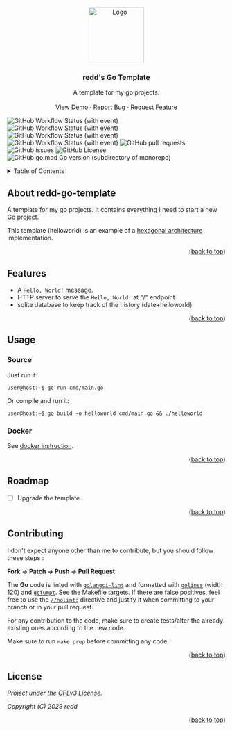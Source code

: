 <!-- Improved compatibility of back to top link: See: https://github.com/othneildrew/Best-README-Template/pull/73 -->
<a name="readme-top"></a>

<!-- PROJECT LOGO -->
<br />
<div align="center">
  <a href="https://github.com/redds-be/redd-go-template">
    <img src="https://go.dev/blog/go-brand/Go-Logo/PNG/Go-Logo_LightBlue.png" alt="Logo" width="128" height="128">
  </a>

<h3 align="center">redd's Go Template</h3>

  <p align="center">
    A template for my go projects.
    <br />
    <br />
    <a href="#">View Demo</a>
    ·
    <a href="https://github.com/redds-be/redd-go-template/issues">Report Bug</a>
    ·
    <a href="https://github.com/redds-be/redd-go-template/issues">Request Feature</a>
  </p>
</div>

<!-- PROJECT SHIELDS -->
![GitHub Workflow Status (with event)](https://img.shields.io/github/actions/workflow/status/redds-be/redd-go-template/golangci-lint.yml?label=Golangci-lint)
![GitHub Workflow Status (with event)](https://img.shields.io/github/actions/workflow/status/redds-be/redd-go-template/gotest.yml?label=Go%20test)
![GitHub Workflow Status (with event)](https://img.shields.io/github/actions/workflow/status/redds-be/redd-go-template/gobuild.yml?label=Go%20build)
![GitHub Workflow Status (with event)](https://img.shields.io/github/actions/workflow/status/redds-be/redd-go-template/docker-build-test.yml?label=Docker%20build)
![GitHub pull requests](https://img.shields.io/github/issues-pr/redds-be/redd-go-template)
![GitHub issues](https://img.shields.io/github/issues/redds-be/redd-go-template)
![GitHub License](https://img.shields.io/github/license/redds-be/redd-go-template)
![GitHub go.mod Go version (subdirectory of monorepo)](https://img.shields.io/github/go-mod/go-version/redds-be/redd-go-template)

<!-- TABLE OF CONTENTS -->
<details>
  <summary>Table of Contents</summary>
  <ol>
    <li><a href="#about-the-project">About The Project</a></li>
    <li><a href="#features">Features</a></li>
    <li>
        <a href="#usage">Usage</a>
        <ul>
            <li><a href="#source">Source</a></li>
            <li><a href="#docker">Docker</a></li>
        </ul>
    </li>
    <li><a href="#roadmap">Roadmap</a></li>
    <li><a href="#contributing">Contributing</a></li>
    <li><a href="#license">License</a></li>
  </ol>
</details>



<!-- ABOUT THE PROJECT -->
## About redd-go-template

A template for my go projects. It contains everything I need to start a new Go project.

This template (helloworld) is an example of a [hexagonal architecture](https://medium.com/@matiasvarela/hexagonal-architecture-in-go-cfd4e436faa3) implementation.

<p align="right">(<a href="#readme-top">back to top</a>)</p>

## Features

- A `Hello, World!` message.
- HTTP server to serve the `Hello, World!` at "/" endpoint
- sqlite database to keep track of the history (date+helloworld)

<p align="right">(<a href="#readme-top">back to top</a>)</p>

<!-- USAGE EXAMPLES -->
## Usage

### Source

Just run it:

```console
user@host:~$ go run cmd/main.go
```

Or compile and run it:

```console
user@host:~$ go build -o helloworld cmd/main.go && ./helloworld
```

### Docker

See [docker instruction](docker/).

<p align="right">(<a href="#readme-top">back to top</a>)</p>

<!-- ROADMAP -->
## Roadmap

- [ ] Upgrade the template

<p align="right">(<a href="#readme-top">back to top</a>)</p>

<!-- CONTRIBUTING -->
## Contributing

I don't expect anyone other than me to contribute, but you should follow these steps :

**Fork -> Patch -> Push -> Pull Request**

The **Go** code is linted with [`golangci-lint`](https://golangci-lint.run) and
formatted with [`golines`](https://github.com/segmentio/golines) (width 120) and
[`gofumpt`](https://github.com/mvdan/gofumpt). See the Makefile targets.
If there are false positives, feel free to use the
[`//nolint:`](https://golangci-lint.run/usage/false-positives/#nolint-directive) directive
and justify it when committing to your branch or in your pull request.

For any contribution to the code, make sure to create tests/alter the already existing ones according to the new code.

Make sure to run `make prep` before committing any code.

<p align="right">(<a href="#readme-top">back to top</a>)</p>

<!-- LICENSE -->
## License

*Project under the [GPLv3 License](https://www.gnu.org/licenses/gpl-3.0.html).*

*Copyright (C) 2023 redd*

<p align="right">(<a href="#readme-top">back to top</a>)</p>
